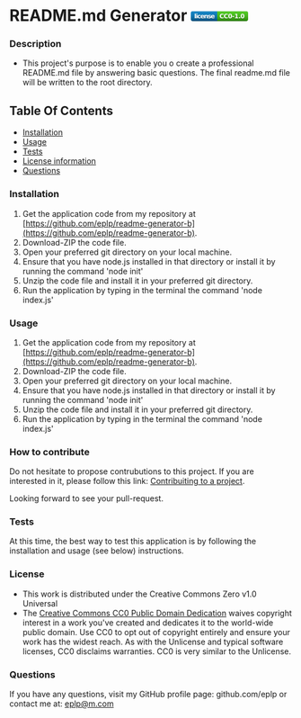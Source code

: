 # README.md Generator <svg xmlns="http://www.w3.org/2000/svg" xmlns:xlink="http://www.w3.org/1999/xlink" width="102" height="18" role="img" aria-label="license: CC0-1.0"><title>license: CC0-1.0</title><linearGradient id="s" x2="0" y2="100%"><stop offset="0"  stop-color="#fff" stop-opacity=".7"/><stop offset=".1" stop-color="#aaa" stop-opacity=".1"/><stop offset=".9" stop-color="#000" stop-opacity=".3"/><stop offset="1"  stop-color="#000" stop-opacity=".5"/></linearGradient><clipPath id="r"><rect width="102" height="18" rx="4" fill="#fff"/></clipPath><g clip-path="url(#r)"><rect width="47" height="18" fill="#007ec6"/><rect x="47" width="55" height="18" fill="#4c1"/><rect width="102" height="18" fill="url(#s)"/></g><g fill="#fff" text-anchor="middle" font-family="Verdana,Geneva,DejaVu Sans,sans-serif" text-rendering="geometricPrecision" font-size="110"><text aria-hidden="true" x="245" y="140" fill="#010101" fill-opacity=".3" transform="scale(.1)" textLength="370">license</text><text x="245" y="130" transform="scale(.1)" fill="#fff" textLength="370">license</text><text aria-hidden="true" x="735" y="140" fill="#010101" fill-opacity=".3" transform="scale(.1)" textLength="450">CC0-1.0</text><text x="735" y="130" transform="scale(.1)" fill="#fff" textLength="450">CC0-1.0</text></g></svg>
### Description
- This project's purpose is to enable you  o create a professional README.md file by answering basic questions. The final readme.md file will be written to the root directory.
## Table Of Contents
- [Installation](#installation)
- [Usage](#usage)
- [Tests](#tests)
- [License information](#license)
- [Questions](#questions)
### Installation  
1. Get the application code from my repository at [https://github.com/eplp/readme-generator-b](https://github.com/eplp/readme-generator-b).
2. Download-ZIP the code file.
3. Open your preferred git directory on your local machine.
4. Ensure that you have node.js installed in that directory or install it by running the command 'node init'
5. Unzip the code file and install it in your preferred git directory.
6. Run the application by typing in the terminal the command 'node index.js'

### Usage
1. Get the application code from my repository at [https://github.com/eplp/readme-generator-b](https://github.com/eplp/readme-generator-b).
2. Download-ZIP the code file.
3. Open your preferred git directory on your local machine.
4. Ensure that you have node.js installed in that directory or install it by running the command 'node init'
5. Unzip the code file and install it in your preferred git directory.
6. Run the application by typing in the terminal the command 'node index.js'
### How to contribute
Do not hesitate to propose contrubutions to this project. If you are interested in it, please follow this link: [Contribuiting to a project](https://docs.github.com/en/get-started/exploring-projects-on-github/contributing-to-a-project).

Looking forward to see your pull-request.

### Tests
At this time, the best way to test this application is by following the installation and usage (see below) instructions.

### License
- This work is distributed under the Creative Commons Zero v1.0 Universal
- The <a href="https://creativecommons.org/publicdomain/zero/1.0/">Creative Commons CC0 Public Domain Dedication</a> waives copyright interest in a work you've created and dedicates it to the world-wide public domain. Use CC0 to opt out of copyright entirely and ensure your work has the widest reach. As with the Unlicense and typical software licenses, CC0 disclaims warranties. CC0 is very similar to the Unlicense.
### Questions
If you have any questions, visit my GitHub profile page: github.com/eplp or contact me at: eplp@m.com 
